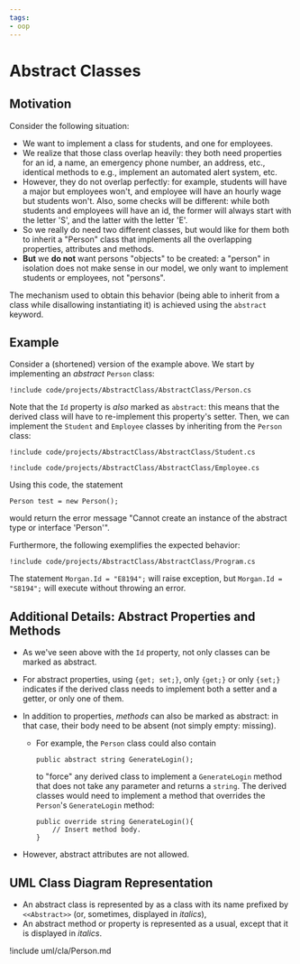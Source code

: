 ```yaml
---
tags:
- oop
---
```


# Abstract Classes

## Motivation

Consider the following situation:

- We want to implement a class for students, and one for employees.
- We realize that those class overlap heavily: they both need properties for an id, a name, an emergency phone number, an address, etc., identical methods to e.g., implement an automated alert system, etc.
- However, they do not overlap perfectly: for example, students will have a major but employees won't, and employee will have an hourly wage but students won't. Also, some checks will be different: while both students and employees will have an id, the former will always start with the letter 'S', and the latter with the letter 'E'.
- So we really do need two different classes, but would like for them both to inherit a "Person" class that implements all the overlapping properties, attributes and methods.
- **But** we **do not** want persons "objects" to be created: a "person" in isolation does not make sense in our model, we only want to implement students or employees, not "persons".

The mechanism used to obtain this behavior (being able to inherit from a class while disallowing instantiating it) is achieved using the `abstract` keyword.

## Example

Consider a (shortened) version of the example above. We start by implementing an *abstract* `Person` class:

```
!include code/projects/AbstractClass/AbstractClass/Person.cs
```

Note that the `Id` property is *also* marked as `abstract`: this means that the derived class will have to re-implement this property's setter.
Then, we can implement the `Student` and `Employee` classes by inheriting from the `Person` class:

```
!include code/projects/AbstractClass/AbstractClass/Student.cs
```

```
!include code/projects/AbstractClass/AbstractClass/Employee.cs
```


Using this code, the statement

```
Person test = new Person();
```

would return the error message "Cannot create an instance of the abstract type or interface 'Person'".

Furthermore, the following exemplifies the expected behavior:

```
!include code/projects/AbstractClass/AbstractClass/Program.cs
```

The statement `Morgan.Id = "E8194";` will raise exception, but `Morgan.Id = "S8194";` will execute without throwing an error.

## Additional Details: Abstract Properties and Methods

- As we've seen above with the `Id` property, not only classes can be marked as abstract.
- For abstract properties, using `{get; set;}`, only `{get;}` or only `{set;}` indicates if the derived class needs to implement both a setter and a getter, or only one of them.
- In addition to properties, *methods* can also be marked as abstract: in that case, their body need to be absent (not simply empty: missing).

    - For example, the `Person` class could also contain
    
        ```
        public abstract string GenerateLogin();
        ```
        to "force" any derived class to implement a `GenerateLogin` method that does not take any parameter and returns a `string`. The derived classes would need to implement a method that overrides the `Person`'s `GenerateLogin` method:

        ```
        public override string GenerateLogin(){
            // Insert method body.
        }
        ```

- However, abstract attributes are not allowed.


## UML Class Diagram Representation

- An abstract class is represented by as a class with its name prefixed by `<<Abstract>>` (or, sometimes, displayed in *italics*),
- An abstract method or property is represented as a usual, except that it is displayed in *italics*.

!include uml/cla/Person.md

